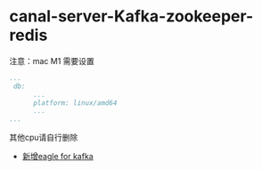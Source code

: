 # canal-server-Kafka-zookeeper-redis
注意：mac M1 需要设置
```yaml
...
 db:
      ...
      platform: linux/amd64
      ...
...

```
其他cpu请自行删除

- [新增eagle for kafka](https://github.com/kai-xx/canal-server-Kafka-zookeeper-redis/commit/44adcf591e69b46a0d649a8e33b14b7431a3aaab)
